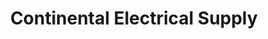 ---
title: "Continental Electrical Supply"
url: /floral-park/continental-electrical-supply/
shop: Elektrisch
---